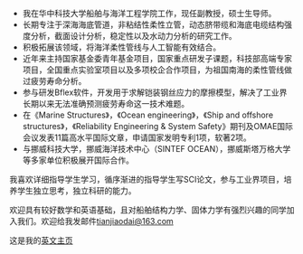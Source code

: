- 我在华中科技大学船舶与海洋工程学院工作，现任副教授，硕士生导师。
- 长期专注于深海海底管道，非粘结性柔性立管，动态脐带缆和海底电缆结构强度分析，截面设计分析，稳定性以及水动力分析的研究工作。
- 积极拓展该领域，将海洋柔性管线与人工智能有效结合。
- 近年来主持国家基金委青年基金项目，国家重点研发子课题，科技部高端专家项目，全国重点实验室项目以及多项校企合作项目，为祖国南海的柔性管线做过疲劳寿命分析。
- 参与研发Bflex软件，开发用于求解铠装钢丝应力的摩擦模型，解决了工业界长期以来无法准确预测疲劳寿命这一技术难题。
- 在《Marine Structures》，《Ocean engineering》，《Ship and offshore structures》，《Reliability Engineering & System Safety》期刊及OMAE国际会议发表11篇高水平国际文章，申请国家发明专利1项，软著2项。
- 与挪威科技大学，挪威海洋技术中心（SINTEF OCEAN），挪威斯塔万格大学等多家单位积极展开国际合作。

我喜欢详细指导学生学习，循序渐进的指导学生写SCI论文，参与工业界项目，培养学生独立思考，独立科研的能力。

欢迎具有较好数学和英语基础，且对船舶结构力学、固体力学有强烈兴趣的同学加入我们。欢迎给我发邮件[tianjiaodai@163.com](tianjiaodai@163.com)

这是我的[英文主页](https://TianjiaoDai369.github.io/)

